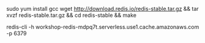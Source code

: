 
sudo yum install gcc
wget http://download.redis.io/redis-stable.tar.gz && tar xvzf redis-stable.tar.gz && cd redis-stable && make

redis-cli -h workshop-redis-mdpq7t.serverless.use1.cache.amazonaws.com -p 6379

